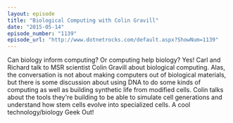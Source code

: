 ```yaml
---
layout: episode
title: "Biological Computing with Colin Gravill"
date: "2015-05-14"
episode_number: "1139"
episode_url: "http://www.dotnetrocks.com/default.aspx?ShowNum=1139"
---
```


Can biology inform computing? Or computing help biology? Yes! Carl and Richard talk to MSR scientist Colin Gravill about biological computing. Alas, the conversation is not about making computers out of biological materials, but there is some discussion about using DNA to do some kinds of computing as well as building synthetic life from modified cells. Colin talks about the tools they're building to be able to simulate cell generations and understand how stem cells evolve into specialized cells. A cool technology/biology Geek Out!
